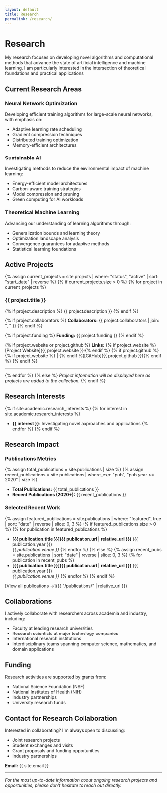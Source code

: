 ```yaml
---
layout: default
title: Research
permalink: /research/
---
```


# Research

My research focuses on developing novel algorithms and computational methods that advance the state of artificial intelligence and machine learning. I am particularly interested in the intersection of theoretical foundations and practical applications.

## Current Research Areas

### Neural Network Optimization
Developing efficient training algorithms for large-scale neural networks, with emphasis on:
- Adaptive learning rate scheduling
- Gradient compression techniques
- Distributed training optimization
- Memory-efficient architectures

### Sustainable AI
Investigating methods to reduce the environmental impact of machine learning:
- Energy-efficient model architectures
- Carbon-aware training strategies
- Model compression and pruning
- Green computing for AI workloads

### Theoretical Machine Learning
Advancing our understanding of learning algorithms through:
- Generalization bounds and learning theory
- Optimization landscape analysis
- Convergence guarantees for adaptive methods
- Statistical learning foundations

## Active Projects

{% assign current_projects = site.projects | where: "status", "active" | sort: "start_date" | reverse %}
{% if current_projects.size > 0 %}
{% for project in current_projects %}
### {{ project.title }}

{% if project.description %}
{{ project.description }}
{% endif %}

{% if project.collaborators %}
**Collaborators:** {{ project.collaborators | join: ", " }}
{% endif %}

{% if project.funding %}
**Funding:** {{ project.funding }}
{% endif %}

{% if project.website or project.github %}
**Links:** 
{% if project.website %}[Project Website]({{ project.website }}){% endif %}
{% if project.github %}{% if project.website %} | {% endif %}[GitHub]({{ project.github }}){% endif %}
{% endif %}

---
{% endfor %}
{% else %}
*Project information will be displayed here as projects are added to the collection.*
{% endif %}

## Research Interests

{% if site.academic.research_interests %}
{% for interest in site.academic.research_interests %}
- **{{ interest }}**: Investigating novel approaches and applications
{% endfor %}
{% endif %}

## Research Impact

### Publications Metrics
{% assign total_publications = site.publications | size %}
{% assign recent_publications = site.publications | where_exp: "pub", "pub.year >= 2020" | size %}
- **Total Publications:** {{ total_publications }}
- **Recent Publications (2020+):** {{ recent_publications }}

### Selected Recent Work

{% assign featured_publications = site.publications | where: "featured", true | sort: "date" | reverse | slice: 0, 3 %}
{% if featured_publications.size > 0 %}
{% for publication in featured_publications %}
- **[{{ publication.title }}]({{ publication.url | relative_url }})** ({{ publication.year }})  
  *{{ publication.venue }}*
{% endfor %}
{% else %}
{% assign recent_pubs = site.publications | sort: "date" | reverse | slice: 0, 3 %}
{% for publication in recent_pubs %}
- **[{{ publication.title }}]({{ publication.url | relative_url }})** ({{ publication.year }})  
  *{{ publication.venue }}*
{% endfor %}
{% endif %}

[View all publications →]({{ "/publications/" | relative_url }})

## Collaborations

I actively collaborate with researchers across academia and industry, including:
- Faculty at leading research universities
- Research scientists at major technology companies
- International research institutions
- Interdisciplinary teams spanning computer science, mathematics, and domain applications

## Funding

Research activities are supported by grants from:
- National Science Foundation (NSF)
- National Institutes of Health (NIH)
- Industry partnerships
- University research funds

## Contact for Research Collaboration

Interested in collaborating? I'm always open to discussing:
- Joint research projects
- Student exchanges and visits
- Grant proposals and funding opportunities
- Industry partnerships

**Email:** {{ site.email }}

---

*For the most up-to-date information about ongoing research projects and opportunities, please don't hesitate to reach out directly.*